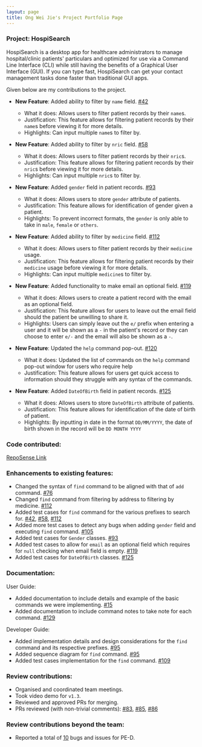 ```yaml
---
layout: page
title: Ong Wei Jie's Project Portfolio Page
---
```


### Project: HospiSearch

HospiSearch is a desktop app for healthcare administrators to manage hospital/clinic patients' particulars and optimized for use via a Command Line Interface (CLI) while still having the benefits of a Graphical User Interface (GUI). If you can type fast, HospiSearch can get your contact management tasks done faster than traditional GUI apps.

Given below are my contributions to the project.

* **New Feature**: Added ability to filter by `name` field. [#42](https://github.com/AY2223S2-CS2103T-T11-4/tp/pull/42)
    * What it does: Allows users to filter patient records by their `name`s.
    * Justification: This feature allows for filtering patient records by their `name`s before viewing it for more details.
    * Highlights: Can input multiple `name`s to filter by.


* **New Feature**: Added ability to filter by `nric` field. [#58](https://github.com/AY2223S2-CS2103T-T11-4/tp/pull/58)
    * What it does: Allows users to filter patient records by their `nric`s.
    * Justification: This feature allows for filtering patient records by their `nric`s before viewing it for more details.
    * Highlights: Can input multiple `nric`s to filter by.


* **New Feature**: Added `gender` field in patient records. [#93](https://github.com/AY2223S2-CS2103T-T11-4/tp/pull/93)
    * What it does: Allows users to store `gender` attribute of patients.
    * Justification: This feature allows for identification of gender given a patient.
    * Highlights: To prevent incorrect formats, the `gender` is only able to take in `male`, `female` or `others`.


* **New Feature**: Added ability to filter by `medicine` field. [#112](https://github.com/AY2223S2-CS2103T-T11-4/tp/pull/112)
    * What it does: Allows users to filter patient records by their `medicine` usage.
    * Justification: This feature allows for filtering patient records by their `medicine` usage before viewing it for more details.
    * Highlights: Can input multiple `medicine`s to filter by.


* **New Feature**: Added functionality to make email an optional field. [#119](https://github.com/AY2223S2-CS2103T-T11-4/tp/pull/119)
    * What it does: Allows users to create a patient record with the email as an optional field.
    * Justification: This feature allows for users to leave out the email field should the patient be unwilling to share it.
    * Highlights: Users can simply leave out the `e/` prefix when entering a user and it will be shown as a `-` in the patient's record or they can choose
  to enter `e/-` and the email will also be shown as a `-`.


* **New Feature**: Updated the `help` command pop-out. [#120](https://github.com/AY2223S2-CS2103T-T11-4/tp/pull/120)
    * What it does: Updated the list of commands on the `help` command pop-out window for users who require help
    * Justification: This feature allows for users get quick access to information should they struggle with any syntax of the commands.


* **New Feature**: Added `DateOfBirth` field in patient records. [#125](https://github.com/AY2223S2-CS2103T-T11-4/tp/pull/125)
    * What it does: Allows users to store `DateOfBirth` attribute of patients.
    * Justification: This feature allows for identification of the date of birth of patient.
    * Highlights: By inputting in date in the format `DD/MM/YYYY`, the date of birth shown in the record will be `DD MONTH YYYY`

    
### **Code contributed**:
  [RepoSense Link](https://nus-cs2103-ay2223s2.github.io/tp-dashboard/?search=ongweijie7&breakdown=true&sort=groupTitle%20dsc&sortWithin=title&since=2023-02-17&timeframe=commit&mergegroup=&groupSelect=groupByRepos&checkedFileTypes=docs~functional-code~test-code~other)


### **Enhancements to existing features**:

* Changed the syntax of `find` command to be aligned with that of `add` command. [#76](https://github.com/AY2223S2-CS2103T-T11-4/tp/pull/76)
* Changed `find` command from filtering by address to filtering by medicine. [#112](https://github.com/AY2223S2-CS2103T-T11-4/tp/pull/112)
* Added test cases for `find` command for the various prefixes to search for. [#42](https://github.com/AY2223S2-CS2103T-T11-4/tp/pull/42), [#58](https://github.com/AY2223S2-CS2103T-T11-4/tp/pull/58), [#112](https://github.com/AY2223S2-CS2103T-T11-4/tp/pull/112)
* Added more test cases to detect any bugs when adding `gender` field and executing `find` command. [#105](https://github.com/AY2223S2-CS2103T-T11-4/tp/pull/105)
* Added test cases for `Gender` classes. [#93](https://github.com/AY2223S2-CS2103T-T11-4/tp/pull/93)
* Added test cases to allow for `email` as an optional field which requires for `null` checking when email field is empty. [#119](https://github.com/AY2223S2-CS2103T-T11-4/tp/pull/119)
* Added test cases for `DateOfBirth` classes. [#125](https://github.com/AY2223S2-CS2103T-T11-4/tp/pull/125)


### **Documentation**:

User Guide:
* Added documentation to include details and example of the basic commands we were implementing. [#15](https://github.com/AY2223S2-CS2103T-T11-4/tp/pull/15)
* Added documentation to include command notes to take note for each command. [#129](https://github.com/AY2223S2-CS2103T-T11-4/tp/pull/129)
    

Developer Guide:
* Added implementation details and design considerations for the `find` command and its respective prefixes. [#95](https://github.com/AY2223S2-CS2103T-T11-4/tp/pull/95)
* Added sequence diagram for `find` command. [#95](https://github.com/AY2223S2-CS2103T-T11-4/tp/pull/95)
* Added test cases implementation for the `find` command. [#109](https://github.com/AY2223S2-CS2103T-T11-4/tp/pull/109)


### **Review contributions**:
* Organised and coordinated team meetings.    
* Took video demo for `v1.3`.
* Reviewed and approved PRs for merging.
* PRs reviewed (with non-trivial comments): [#83](https://github.com/AY2223S2-CS2103T-T11-4/tp/pull/83), [#85](https://github.com/AY2223S2-CS2103T-T11-4/tp/pull/85), [#86](https://github.com/AY2223S2-CS2103T-T11-4/tp/pull/86)

### **Review contributions beyond the team**:
* Reported a total of [10](https://github.com/ongweijie7/ped/issues) bugs and issues for PE-D.